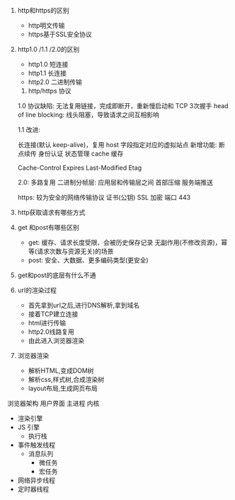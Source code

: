 1. http和https的区别
    - http明文传输 
    - https基于SSL安全协议
2. http1.0 /1.1 /2.0的区别
    - http1.0 短连接
    - http1.1 长连接 
    - http2.0 二进制传输
    1. http/https 协议

    1.0 协议缺陷:
    无法复用链接，完成即断开，重新慢启动和 TCP 3次握手 head of line blocking: 线头阻塞，导致请求之间互相影响

    1.1 改进:

    长连接(默认 keep-alive)，复用  host 字段指定对应的虚拟站点
    新增功能: 断点续传  身份认证 状态管理
    cache 缓存

    Cache-Control  Expires  Last-Modified  Etag

    2.0:
    多路复用  二进制分帧层: 应用层和传输层之间  首部压缩   服务端推送

    https: 较为安全的网络传输协议   证书(公钥)  SSL 加密  端口 443

3. http获取请求有哪些方式
4. get 和post有哪些区别
    - get: 缓存、请求长度受限、会被历史保存记录 无副作用(不修改资源)，幂等(请求次数与资源无关)的场景
    - post: 安全、大数据、更多编码类型(更安全)
5. get和post的底层有什么不通


6. url的渲染过程
    - 首先拿到url之后,进行DNS解析,拿到域名
    - 接着TCP建立连接
    - html进行传输
    - http2.0线路复用
    - 由此进入浏览器渲染

7. 浏览器渲染
    - 解析HTML,变成DOM树
    - 解析css,样式树,合成渲染树
    - layout布局,生成网页布局


浏览器架构
用户界面
主进程
内核
  - 渲染引擎
  - JS 引擎
    - 执行栈
  - 事件触发线程
    - 消息队列
      - 微任务
      - 宏任务
  - 网络异步线程
  - 定时器线程
